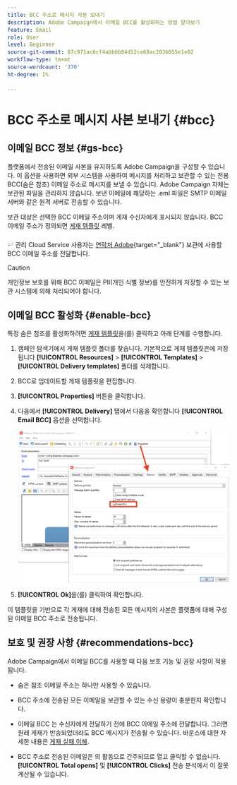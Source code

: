 ```yaml
---
title: BCC 주소로 메시지 사본 보내기
description: Adobe Campaign에서 이메일 BCC를 활성화하는 방법 알아보기
feature: Email
role: User
level: Beginner
source-git-commit: 87c971ac6cf4abb6b04d52ce60ac2036055e1e02
workflow-type: tm+mt
source-wordcount: '370'
ht-degree: 1%

---
```



# BCC 주소로 메시지 사본 보내기 {#bcc}

<!--
>[!NOTE]
>
>This capability is available starting Campaign v8.3. To check your version, refer to [this section](../start/compatibility-matrix.md#how-to-check-your-campaign-version-and-buildversion)-->

## 이메일 BCC 정보 {#gs-bcc}

플랫폼에서 전송된 이메일 사본을 유지하도록 Adobe Campaign을 구성할 수 있습니다. 이 옵션을 사용하면 외부 시스템을 사용하여 메시지를 처리하고 보관할 수 있는 전용 BCC(숨은 참조) 이메일 주소로 메시지를 보낼 수 있습니다.
Adobe Campaign 자체는 보관된 파일을 관리하지 않습니다. 보낸 이메일에 해당하는 .eml 파일은 SMTP 이메일 서버와 같은 원격 서버로 전송할 수 있습니다.

보관 대상은 선택한 BCC 이메일 주소이며 게재 수신자에게 표시되지 않습니다. BCC 이메일 주소가 정의되면 [게재 템플릿](create-templates.md) 레벨.

![](../assets/do-not-localize/speech.png)  관리 Cloud Service 사용자는 [연락처 Adobe](../start/campaign-faq.md#support){target="_blank"} 보관에 사용할 BCC 이메일 주소를 전달합니다.

>[!CAUTION]
>
>개인정보 보호를 위해 BCC 이메일은 PII(개인 식별 정보)를 안전하게 저장할 수 있는 보관 시스템에 의해 처리되어야 합니다.


## 이메일 BCC 활성화 {#enable-bcc}

특정 숨은 참조를 활성화하려면 [게재 템플릿](create-templates.md)을(를) 클릭하고 아래 단계를 수행합니다.

1. 캠페인 탐색기에서 게재 템플릿 폴더를 찾습니다. 기본적으로 게재 템플릿은에 저장됩니다 **[!UICONTROL Resources]** > **[!UICONTROL Templates]** > **[!UICONTROL Delivery templates]** 폴더를 삭제합니다.
1. BCC로 업데이트할 게재 템플릿을 편집합니다.
1. **[!UICONTROL Properties]** 버튼을 클릭합니다.
1. 다음에서 **[!UICONTROL Delivery]** 탭에서 다음을 확인합니다 **[!UICONTROL Email BCC]** 옵션을 선택합니다.

   ![](assets/email-bcc.png)

1. **[!UICONTROL Ok]**&#x200B;을(를) 클릭하여 확인합니다.

이 템플릿을 기반으로 각 게재에 대해 전송된 모든 메시지의 사본은 플랫폼에 대해 구성된 이메일 BCC 주소로 전송됩니다.

## 보호 및 권장 사항 {#recommendations-bcc}

Adobe Campaign에서 이메일 BCC를 사용할 때 다음 보호 기능 및 권장 사항이 적용됩니다.

* 숨은 참조 이메일 주소는 하나만 사용할 수 있습니다.

* BCC 주소에 전송된 모든 이메일을 보관할 수 있는 수신 용량이 충분한지 확인합니다.

* 이메일 BCC <!--with Enhanced MTA--> 는 수신자에게 전달하기 전에 BCC 이메일 주소에 전달합니다. 그러면 원래 게재가 반송되었더라도 BCC 메시지가 전송될 수 있습니다. 바운스에 대한 자세한 내용은 [게재 실패 이해](delivery-failures.md).

* BCC 주소로 전송된 이메일은 의 활동으로 간주되므로 열고 클릭할 수 없습니다. **[!UICONTROL Total opens]** 및 **[!UICONTROL Clicks]** 전송 분석에서 이 잘못 계산될 수 있습니다.

<!--Only successfully sent emails are taken in account, bounces are not.-->
